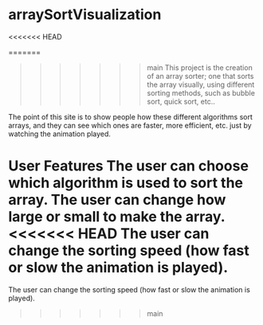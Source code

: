 # arraySortVisualization

<<<<<<< HEAD

=======
>>>>>>> main
This project is the creation of an array sorter; one that sorts the array visually, using different sorting methods, such as bubble sort, quick sort, etc..

The point of this site is to show people how these different algorithms sort arrays, and they can see which ones are faster, more efficient, etc. just by watching the animation played.

User Features
The user can choose which algorithm is used to sort the array.
The user can change how large or small to make the array.
<<<<<<< HEAD
The user can change the sorting speed (how fast or slow the animation is played).
=======
The user can change the sorting speed (how fast or slow the animation is played).
>>>>>>> main
